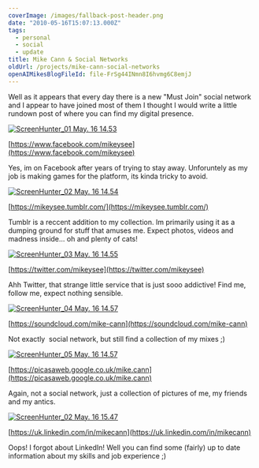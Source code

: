 ```yaml
---
coverImage: /images/fallback-post-header.png
date: "2010-05-16T15:07:13.000Z"
tags:
  - personal
  - social
  - update
title: Mike Cann & Social Networks
oldUrl: /projects/mike-cann-social-networks
openAIMikesBlogFileId: file-FrSg44INmn8I6hvmg6C8emjJ
---
```


Well as it appears that every day there is a new "Must Join" social network and I appear to have joined most of them I thought I would write a little rundown post of where you can find my digital presence.

<!-- more -->

[![](https://www.mikecann.blog/wp-content/uploads/2010/05/ScreenHunter_01-May.-16-14.53.gif "ScreenHunter_01 May. 16 14.53")](https://www.facebook.com/mikeysee)

[https://www.facebook.com/mikeysee](https://www.facebook.com/mikeysee)

Yes, im on Facebook after years of trying to stay away. Unforuntely as my job is making games for the platform, its kinda tricky to avoid.

[![](https://www.mikecann.blog/wp-content/uploads/2010/05/ScreenHunter_02-May.-16-14.54.gif "ScreenHunter_02 May. 16 14.54")](https://mikeysee.tumblr.com/)

[https://mikeysee.tumblr.com/](https://mikeysee.tumblr.com/)

Tumblr is a reccent addition to my collection. Im primarily using it as a dumping ground for stuff that amuses me. Expect photos, videos and madness inside... oh and plenty of cats!

[![](https://www.mikecann.blog/wp-content/uploads/2010/05/ScreenHunter_03-May.-16-14.55.gif "ScreenHunter_03 May. 16 14.55")](https://www.mikecann.blog/wp-content/uploads/2010/05/ScreenHunter_03-May.-16-14.55.gif)

[https://twitter.com/mikeysee](https://twitter.com/mikeysee)

Ahh Twitter, that strange little service that is just sooo addictive! Find me, follow me, expect nothing sensible.

[![](https://www.mikecann.blog/wp-content/uploads/2010/05/ScreenHunter_04-May.-16-14.57.gif "ScreenHunter_04 May. 16 14.57")](https://soundcloud.com/mike-cann)

[https://soundcloud.com/mike-cann](https://soundcloud.com/mike-cann)

Not exactly  social network, but still find a collection of my mixes ;)

[![](https://www.mikecann.blog/wp-content/uploads/2010/05/ScreenHunter_05-May.-16-14.57.gif "ScreenHunter_05 May. 16 14.57")](https://picasaweb.google.co.uk/mike.cann)

[https://picasaweb.google.co.uk/mike.cann](https://picasaweb.google.co.uk/mike.cann)

Again, not a social network, just a collection of pictures of me, my friends and my antics.

[![](https://www.mikecann.blog/wp-content/uploads/2010/05/ScreenHunter_02-May.-16-15.47.gif "ScreenHunter_02 May. 16 15.47")](https://uk.linkedin.com/in/mikecann)

[https://uk.linkedin.com/in/mikecann](https://uk.linkedin.com/in/mikecann)

Oops! I forgot about LinkedIn! Well you can find some (fairly) up to date information about my skills and job experience ;)

